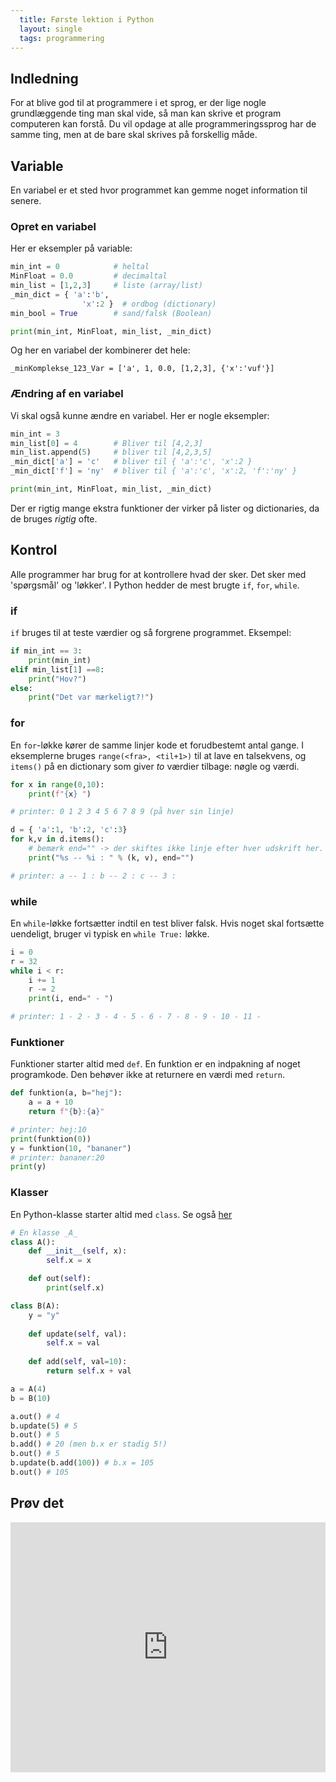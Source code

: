 ```yaml
---
  title: Første lektion i Python
  layout: single
  tags: programmering
---
```


## Indledning

For at blive god til at programmere i et sprog, er der lige nogle grundlæggende ting man skal vide, så man kan skrive et program computeren kan forstå.  Du vil opdage at alle programmeringssprog har de samme ting, men at de bare skal skrives på forskellig måde.

## Variable

En variabel er et sted hvor programmet kan gemme noget information til senere.

### Opret en variabel

Her er eksempler på variable:

```python
min_int = 0            # heltal
MinFloat = 0.0         # decimaltal
min_list = [1,2,3]     # liste (array/list)
_min_dict = { 'a':'b',
                'x':2 }  # ordbog (dictionary)
min_bool = True        # sand/falsk (Boolean)

print(min_int, MinFloat, min_list, _min_dict)
```

Og her en variabel der kombinerer det hele:

    _minKomplekse_123_Var = ['a', 1, 0.0, [1,2,3], {'x':'vuf'}]

### Ændring af en variabel

Vi skal også kunne ændre en variabel.  Her er nogle eksempler:

```python
min_int = 3
min_list[0] = 4        # Bliver til [4,2,3]
min_list.append(5)     # bliver til [4,2,3,5]
_min_dict['a'] = 'c'   # bliver til { 'a':'c', 'x':2 }
_min_dict['f'] = 'ny'  # bliver til { 'a':'c', 'x':2, 'f':'ny' }

print(min_int, MinFloat, min_list, _min_dict)
```

Der er rigtig mange ekstra funktioner der virker på lister og dictionaries, da de bruges _rigtig_ ofte.

## Kontrol

Alle programmer har brug for at kontrollere hvad der sker.  Det sker med 'spørgsmål' og 'løkker'.  I Python hedder de mest brugte `if`, `for`, `while`.

### if

`if` bruges til at teste værdier og så forgrene programmet.  Eksempel:

```python
if min_int == 3:
    print(min_int)
elif min_list[1] ==8:
    print("Hov?")
else:
    print("Det var mærkeligt?!")
```

### for

En `for`-løkke kører de samme linjer kode et forudbestemt antal gange.  I eksemplerne bruges `range(<fra>, <til+1>)` til at lave en talsekvens, og `items()` på en dictionary som giver _to_ værdier tilbage: nøgle og værdi.

```python
for x in range(0,10):
    print(f"{x} ")

# printer: 0 1 2 3 4 5 6 7 8 9 (på hver sin linje)

d = { 'a':1, 'b':2, 'c':3}
for k,v in d.items():
    # bemærk end="" -> der skiftes ikke linje efter hver udskrift her.
    print("%s -- %i : " % (k, v), end="")

# printer: a -- 1 : b -- 2 : c -- 3 :
```

### while

En `while`-løkke fortsætter indtil en test bliver falsk.  Hvis noget skal fortsætte uendeligt, bruger vi typisk en `while True:` løkke.

```python
i = 0
r = 32
while i < r:
    i += 1
    r -= 2
    print(i, end=" - ")

# printer: 1 - 2 - 3 - 4 - 5 - 6 - 7 - 8 - 9 - 10 - 11 -
```

### Funktioner

Funktioner starter altid med `def`.  En funktion er en indpakning af noget programkode. Den behøver ikke at returnere en værdi med `return`.

```python
def funktion(a, b="hej"):
    a = a + 10
    return f"{b}:{a}"

# printer: hej:10
print(funktion(0))
y = funktion(10, "bananer")
# printer: bananer:20
print(y)
```
### Klasser  

En Python-klasse starter altid med `class`.  Se også [her](/instruktioner/esp32/microPython-programstruktur)

```python
# En klasse _A_
class A():
    def __init__(self, x):
        self.x = x

    def out(self):
        print(self.x)

class B(A):
    y = "y"
    
    def update(self, val):
        self.x = val
        
    def add(self, val=10):
        return self.x + val

a = A(4)
b = B(10)

a.out() # 4
b.update(5) # 5
b.out() # 5
b.add() # 20 (men b.x er stadig 5!)
b.out() # 5
b.update(b.add(100)) # b.x = 105
b.out() # 105
```

## Prøv det

<iframe frameborder="0" width="100%" height="400px" src="https://create.withcode.uk/embed/PdH"><a target="_blank" href="https://create.withcode.uk/python/PdH">create.withcode.uk</a></iframe>